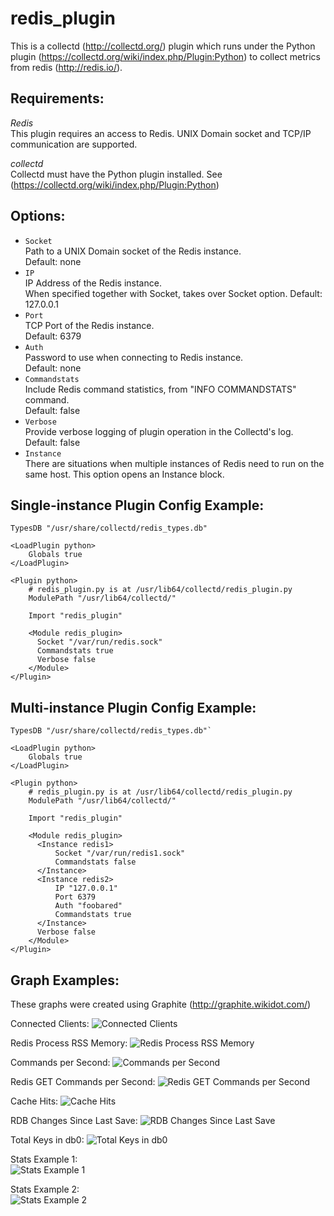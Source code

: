 redis_plugin
============

This is a collectd (<http://collectd.org/>) plugin which runs under the Python plugin (<https://collectd.org/wiki/index.php/Plugin:Python>) to collect metrics from redis (<http://redis.io/>).

Requirements:
------------

*Redis*  
This plugin requires an access to Redis.
UNIX Domain socket and TCP/IP communication are supported.

*collectd*  
Collectd must have the Python plugin installed. See (<https://collectd.org/wiki/index.php/Plugin:Python>)

Options:
-------
* `Socket`  
   Path to a UNIX Domain socket of the Redis instance.  
   Default: none  
* `IP`  
   IP Address of the Redis instance.  
   When specified together with Socket, takes over Socket option.
   Default: 127.0.0.1
* `Port`  
   TCP Port of the Redis instance.  
   Default: 6379  
* `Auth`  
   Password to use when connecting to Redis instance.  
   Default: none  
* `Commandstats`  
   Include Redis command statistics, from "INFO COMMANDSTATS" command.  
   Default: false  
* `Verbose`  
   Provide verbose logging of plugin operation in the Collectd's log.  
   Default: false  
* `Instance`  
   There are situations when multiple instances of Redis need to run on the same host. This option opens an Instance block. 

Single-instance Plugin Config Example:
-------
    TypesDB "/usr/share/collectd/redis_types.db"

    <LoadPlugin python>
        Globals true
    </LoadPlugin>

    <Plugin python>
        # redis_plugin.py is at /usr/lib64/collectd/redis_plugin.py
        ModulePath "/usr/lib64/collectd/"

        Import "redis_plugin"

        <Module redis_plugin>
          Socket "/var/run/redis.sock"
          Commandstats true
          Verbose false
        </Module>
    </Plugin>

Multi-instance Plugin Config Example:
----------------------
    TypesDB "/usr/share/collectd/redis_types.db"`

    <LoadPlugin python>
        Globals true
    </LoadPlugin>

    <Plugin python>
        # redis_plugin.py is at /usr/lib64/collectd/redis_plugin.py
        ModulePath "/usr/lib64/collectd/"

        Import "redis_plugin"

        <Module redis_plugin>
          <Instance redis1>
              Socket "/var/run/redis1.sock"
              Commandstats false
          </Instance>
          <Instance redis2>
              IP "127.0.0.1"
              Port 6379
              Auth "foobared"
              Commandstats true
          </Instance>
          Verbose false
        </Module>
    </Plugin>

Graph Examples:
--------------
These graphs were created using Graphite (<http://graphite.wikidot.com/>)

Connected Clients:
![Connected Clients](https://github.com/zerthimon/redis_plugin/raw/master/screenshots/redis_connected_clients.png)

Redis Process RSS Memory:
![Redis Process RSS Memory](https://github.com/zerthimon/redis_plugin/raw/master/screenshots/redis_memory_used_rss.png)

Commands per Second:
![Commands per Second](https://github.com/zerthimon/redis_plugin/raw/master/screenshots/redis_total_commands_per_sec.png)

Redis GET Commands per Second:
![Redis GET Commands per Second](https://github.com/zerthimon/redis_plugin/raw/master/screenshots/redis_get_commands_per_sec.png)

Cache Hits:
![Cache Hits](https://github.com/zerthimon/redis_plugin/raw/master/screenshots/redis_cache_hits.png)

RDB Changes Since Last Save:
![RDB Changes Since Last Save](https://github.com/zerthimon/redis_plugin/raw/master/screenshots/redis_changes_since_last_rdb_save.png)

Total Keys in db0:
![Total Keys in db0](https://github.com/zerthimon/redis_plugin/raw/master/screenshots/redis_db0_keys_total.png)

Stats Example 1:  
![Stats Example 1](https://github.com/zerthimon/redis_plugin/raw/master/screenshots/stats_example1.png)

Stats Example 2:  
![Stats Example 2](https://github.com/zerthimon/redis_plugin/raw/master/screenshots/stats_example2.png)

